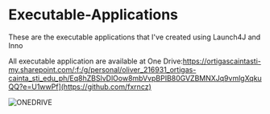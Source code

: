 # Executable-Applications
These are the executable applications that I've created using Launch4J and Inno

All executable application are available at One Drive:[](https://ortigascaintasti-my.sharepoint.com/:f:/g/personal/oliver_216931_ortigas-cainta_sti_edu_ph/Eq8hZBSlvDlOow8mbVvpBPIB80GVZBMNXJq9vmlgXqkuQQ?e=U1wwPf)https://ortigascaintasti-my.sharepoint.com/:f:/g/personal/oliver_216931_ortigas-cainta_sti_edu_ph/Eq8hZBSlvDlOow8mbVvpBPIB80GVZBMNXJq9vmlgXqkuQQ?e=U1wwPf](https://github.com/fxrncz)

![ONEDRIVE](https://github.com/fxrncz/fxrncz/assets/121164562/7c9bb36b-b67b-4b46-bfb6-a3547dc3c222)
